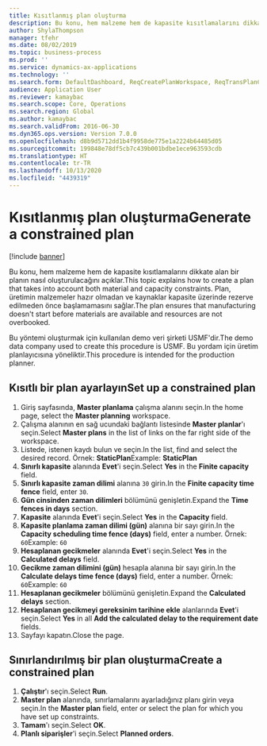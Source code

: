 ```yaml
---
title: Kısıtlanmış plan oluşturma
description: Bu konu, hem malzeme hem de kapasite kısıtlamalarını dikkate alan bir planın nasıl oluşturulacağını açıklar.
author: ShylaThompson
manager: tfehr
ms.date: 08/02/2019
ms.topic: business-process
ms.prod: ''
ms.service: dynamics-ax-applications
ms.technology: ''
ms.search.form: DefaultDashboard, ReqCreatePlanWorkspace, ReqTransPlanCard, ReqPlanSched
audience: Application User
ms.reviewer: kamaybac
ms.search.scope: Core, Operations
ms.search.region: Global
ms.author: kamaybac
ms.search.validFrom: 2016-06-30
ms.dyn365.ops.version: Version 7.0.0
ms.openlocfilehash: d8b9d5712dd1b4f9958de775e1a2224b64485d05
ms.sourcegitcommit: 199848e78df5cb7c439b001bdbe1ece963593cdb
ms.translationtype: HT
ms.contentlocale: tr-TR
ms.lasthandoff: 10/13/2020
ms.locfileid: "4439319"
---
```

# <a name="generate-a-constrained-plan"></a><span data-ttu-id="a7b30-103">Kısıtlanmış plan oluşturma</span><span class="sxs-lookup"><span data-stu-id="a7b30-103">Generate a constrained plan</span></span>

[!include [banner](../../includes/banner.md)]

<span data-ttu-id="a7b30-104">Bu konu, hem malzeme hem de kapasite kısıtlamalarını dikkate alan bir planın nasıl oluşturulacağını açıklar.</span><span class="sxs-lookup"><span data-stu-id="a7b30-104">This topic explains how to create a plan that takes into account both material and capacity constraints.</span></span> <span data-ttu-id="a7b30-105">Plan, üretimin malzemeler hazır olmadan ve kaynaklar kapasite üzerinde rezerve edilmeden önce başlamamasını sağlar.</span><span class="sxs-lookup"><span data-stu-id="a7b30-105">The plan ensures that manufacturing doesn't start before materials are available and resources are not overbooked.</span></span> 

<span data-ttu-id="a7b30-106">Bu yöntemi oluşturmak için kullanılan demo veri şirketi USMF'dir.</span><span class="sxs-lookup"><span data-stu-id="a7b30-106">The demo data company used to create this procedure is USMF.</span></span> <span data-ttu-id="a7b30-107">Bu yordam için üretim planlayıcısına yöneliktir.</span><span class="sxs-lookup"><span data-stu-id="a7b30-107">This procedure is intended for the production planner.</span></span>


## <a name="set-up-a-constrained-plan"></a><span data-ttu-id="a7b30-108">Kısıtlı bir plan ayarlayın</span><span class="sxs-lookup"><span data-stu-id="a7b30-108">Set up a constrained plan</span></span>
1. <span data-ttu-id="a7b30-109">Giriş sayfasında, **Master planlama** çalışma alanını seçin.</span><span class="sxs-lookup"><span data-stu-id="a7b30-109">In the home page, select the **Master planning** workspace.</span></span>
2. <span data-ttu-id="a7b30-110">Çalışma alanının en sağ ucundaki bağlantı listesinde **Master planlar**'ı seçin.</span><span class="sxs-lookup"><span data-stu-id="a7b30-110">Select **Master plans** in the list of links on the far right side of the workspace.</span></span>
3. <span data-ttu-id="a7b30-111">Listede, istenen kaydı bulun ve seçin.</span><span class="sxs-lookup"><span data-stu-id="a7b30-111">In the list, find and select the desired record.</span></span> <span data-ttu-id="a7b30-112">Örnek: **StaticPlan**</span><span class="sxs-lookup"><span data-stu-id="a7b30-112">Example: **StaticPlan**</span></span>  
4. <span data-ttu-id="a7b30-113">**Sınırlı kapasite** alanında **Evet**'i seçin.</span><span class="sxs-lookup"><span data-stu-id="a7b30-113">Select **Yes** in the **Finite capacity** field.</span></span>
5. <span data-ttu-id="a7b30-114">**Sınırlı kapasite zaman dilimi** alanına `30` girin.</span><span class="sxs-lookup"><span data-stu-id="a7b30-114">In the **Finite capacity time fence** field, enter `30`.</span></span>
6. <span data-ttu-id="a7b30-115">**Gün cinsinden zaman dilimleri** bölümünü genişletin.</span><span class="sxs-lookup"><span data-stu-id="a7b30-115">Expand the **Time fences in days** section.</span></span>
7. <span data-ttu-id="a7b30-116">**Kapasite** alanında **Evet**'i seçin.</span><span class="sxs-lookup"><span data-stu-id="a7b30-116">Select **Yes** in the **Capacity** field.</span></span>
8. <span data-ttu-id="a7b30-117">**Kapasite planlama zaman dilimi (gün)** alanına bir sayı girin.</span><span class="sxs-lookup"><span data-stu-id="a7b30-117">In the **Capacity scheduling time fence (days)** field, enter a number.</span></span> <span data-ttu-id="a7b30-118">Örnek: `60`</span><span class="sxs-lookup"><span data-stu-id="a7b30-118">Example: `60`</span></span>  
9. <span data-ttu-id="a7b30-119">**Hesaplanan gecikmeler** alanında **Evet**'i seçin.</span><span class="sxs-lookup"><span data-stu-id="a7b30-119">Select **Yes** in the **Calculated delays** field.</span></span>
10. <span data-ttu-id="a7b30-120">**Gecikme zaman dilimini (gün)** hesapla alanına bir sayı girin.</span><span class="sxs-lookup"><span data-stu-id="a7b30-120">In the **Calculate delays time fence (days)** field, enter a number.</span></span> <span data-ttu-id="a7b30-121">Örnek: `60`</span><span class="sxs-lookup"><span data-stu-id="a7b30-121">Example: `60`</span></span> 
11. <span data-ttu-id="a7b30-122">**Hesaplanan gecikmeler** bölümünü genişletin.</span><span class="sxs-lookup"><span data-stu-id="a7b30-122">Expand the **Calculated delays** section.</span></span>
12. <span data-ttu-id="a7b30-123">**Hesaplanan gecikmeyi gereksinim tarihine ekle** alanlarında **Evet**'i seçin.</span><span class="sxs-lookup"><span data-stu-id="a7b30-123">Select **Yes** in all **Add the calculated delay to the requirement date** fields.</span></span>
13. <span data-ttu-id="a7b30-124">Sayfayı kapatın.</span><span class="sxs-lookup"><span data-stu-id="a7b30-124">Close the page.</span></span>

## <a name="create-a-constrained-plan"></a><span data-ttu-id="a7b30-125">Sınırlandırılmış bir plan oluşturma</span><span class="sxs-lookup"><span data-stu-id="a7b30-125">Create a constrained plan</span></span>
1. <span data-ttu-id="a7b30-126">**Çalıştır**'ı seçin.</span><span class="sxs-lookup"><span data-stu-id="a7b30-126">Select **Run**.</span></span>
2. <span data-ttu-id="a7b30-127">**Master plan** alanında, sınırlamalarını ayarladığınız planı girin veya seçin.</span><span class="sxs-lookup"><span data-stu-id="a7b30-127">In the **Master plan** field, enter or select the plan for which you have set up constraints.</span></span>  
3. <span data-ttu-id="a7b30-128">**Tamam**'ı seçin.</span><span class="sxs-lookup"><span data-stu-id="a7b30-128">Select **OK**.</span></span>
4. <span data-ttu-id="a7b30-129">**Planlı siparişler**'i seçin.</span><span class="sxs-lookup"><span data-stu-id="a7b30-129">Select **Planned orders**.</span></span>

